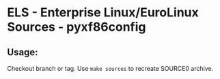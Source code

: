 # ELS - Enterprise Linux/EuroLinux Sources - pyxf86config
 
## Usage:
  Checkout branch or tag. Use `make sources` to recreate  SOURCE0 archive.
